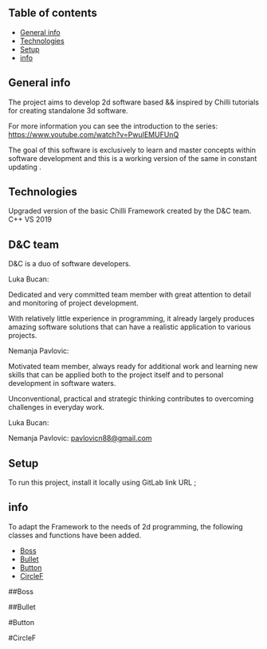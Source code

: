  ## Table of contents
* [General info](#general-info)
* [Technologies](#technologies)
* [Setup](#setup)
* [info](#info)

## General info
The project aims to develop 2d software based && 
inspired by Chilli tutorials for creating standalone 3d software.

For more information you can see the introduction to the series:
https://www.youtube.com/watch?v=PwuIEMUFUnQ

The goal of this software is exclusively to learn and master  concepts within software development and this is a working version of the same in constant updating .

	    
## Technologies
Upgraded version of the basic Chilli Framework created by the D&C team.
C++
VS 2019


## D&C team

D&C is a duo of software developers.

Luka Bucan:

Dedicated and very committed team member with great attention to detail and monitoring of project development.

With relatively little experience in programming, it already largely produces amazing software solutions that can have a realistic application to various projects.

Nemanja Pavlovic:

Motivated team member, always ready for additional work and learning new skills that can be applied both to the project itself and to personal development in software waters.

Unconventional, practical and strategic thinking contributes to overcoming challenges in everyday work.


Luka Bucan:

Nemanja Pavlovic: pavlovicn88@gmail.com


	
## Setup
To run this project, install it locally using GitLab link URL ;


## info

To adapt the Framework to the needs of 2d programming, the following classes and functions have been added.

* [Boss](#Boss)
* [Bullet](#Bullet)
* [Button](#Button)
* [CircleF](#CircleF)




##Boss




##Bullet





#Button






#CircleF


